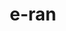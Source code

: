 ---
title: e-ran
category: Web Design
category_slug: web-design
type: gallery
image: images/works/work5.jpg
link: https://bslthemes.site/
gallery:
  - images/works/work5.jpg
  - images/works/work6.jpg
  - images/works/work7.jpg
---